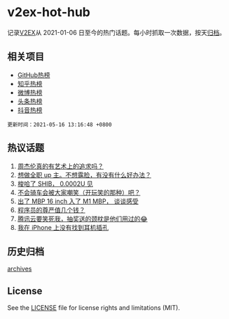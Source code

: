 # v2ex-hot-hub

 记录[V2EX](https://www.v2ex.com/)从 2021-01-06 日至今的热门话题。每小时抓取一次数据，按天[归档](archives)。
 
 ## 相关项目

- [GitHub热榜](https://github.com/lonnyzhang423/github-hot-hub)
- [知乎热榜](https://github.com/lonnyzhang423/zhihu-hot-hub)
- [微博热榜](https://github.com/lonnyzhang423/weibo-hot-hub)
- [头条热榜](https://github.com/lonnyzhang423/toutiao-hot-hub)
- [抖音热榜](https://github.com/lonnyzhang423/douyin-hot-hub)


 `更新时间：2021-05-16 13:16:48 +0800`

## 热议话题

1. [周杰伦真的有艺术上的追求吗？](https://www.v2ex.com/t/777091)
1. [想做全职 up 主。不想露脸，有没有什么好办法？](https://www.v2ex.com/t/777083)
1. [梭哈了 SHIB， 0.0002U 见](https://www.v2ex.com/t/777111)
1. [不会骑车会被大家嘲笑（开玩笑的那种）吧？](https://www.v2ex.com/t/777100)
1. [出了 MBP 16 inch 入了 M1 MBP， 谈谈感受](https://www.v2ex.com/t/777139)
1. [程序员的尊严值几个钱？](https://www.v2ex.com/t/777128)
1. [腾讯云要笑死我，抽奖送的颈枕是他们用过的😂](https://www.v2ex.com/t/777154)
1. [我在 iPhone 上没有找到耳机插孔](https://www.v2ex.com/t/777185)

## 历史归档

[archives](archives)

## License

See the [LICENSE](LICENSE) file for license rights and limitations (MIT).
